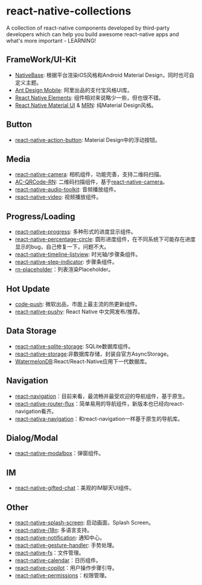 # react-native-collections
A collection of react-native components developed by third-party developers which can help you build awesome react-native apps and what's more important - LEARNING!

## FrameWork/UI-Kit
* [NativeBase](https://github.com/GeekyAnts/NativeBase): 根据平台渲染iOS风格和Android Material Design，同时也可自定义主题。
* [Ant Design Mobile](https://github.com/ant-design/ant-design-mobile): 阿里出品的支付宝风格UI库。
* [React Native Elements](https://github.com/react-native-training/react-native-elements): 组件相对来说略少一些，但也很不错。
* [React Native Material UI](https://github.com/xotahal/react-native-material-ui) & [MRN](https://github.com/binggg/mrn): 纯Material Design风格。

## Button
* [react-native-action-button](https://github.com/mastermoo/react-native-action-button): Material Design中的浮动按钮。

## Media
* [react-native-camera](https://github.com/react-native-community/react-native-camera): 相机组件，功能完善，支持二维码扫描。
* [AC-QRCode-RN](https://github.com/MarnoDev/AC-QRCode-RN): 二维码扫描组件，基于[react-native-camera](https://github.com/react-native-community/react-native-camera)。
* [react-native-audio-toolkit](https://github.com/futurice/react-native-audio-toolkit): 音频播放组件。
* [react-native-video](https://github.com/react-native-community/react-native-video): 视频播放组件。
## Progress/Loading
* [react-native-progress](https://github.com/oblador/react-native-progress): 多种形式的进度显示组件。
* [react-native-percentage-circle](https://github.com/JackPu/react-native-percentage-circle): 圆形进度组件，在不同系统下可能存在进度显示的bug，自己修复一下，问题不大。
* [react-native-timeline-listview](https://github.com/thegamenicorus/react-native-timeline-listview ): 时光轴/步骤条组件。
* [react-native-step-indicator](https://github.com/24ark/react-native-step-indicator ): 步骤条组件。
* [rn-placeholder](https://github.com/mfrachet/rn-placeholder)：列表渲染Placeholder。
## Hot Update
* [code-push](https://github.com/Microsoft/code-push): 微软出品，市面上最主流的热更新组件。
* [react-native-pushy](https://github.com/reactnativecn/react-native-pushy): React Native 中文网发布/推荐。
## Data Storage
* [react-native-sqlite-storage](https://github.com/andpor/react-native-sqlite-storage): SQLite数据库组件。
* [react-native-storage](https://github.com/sunnylqm/react-native-storage):非数据库存储，封装自官方AsyncStorage。
* [WatermelonDB](https://github.com/Nozbe/WatermelonDB):React/React-Native应用下一代数据库。
## Navigation
* [react-navigation](https://github.com/react-navigation/react-navigation)：目前来看，最流畅并最受欢迎的导航组件，基于原生。
* [react-native-router-flux](https://github.com/aksonov/react-native-router-flux)：简单易用的导航组件，新版本也已经向react-navigation看齐。
* [react-nativa-navigation](https://github.com/wix/react-native-navigation/)：和react-navigation一样基于原生的导航库。
## Dialog/Modal
* [react-native-modalbox](https://github.com/maxs15/react-native-modalbox)：弹窗组件。
## IM
* [react-native-gifted-chat](https://github.com/FaridSafi/react-native-gifted-chat)：美观的IM聊天UI组件。
## Other
* [react-native-splash-screen](https://github.com/crazycodeboy/react-native-splash-screen): 启动画面，Splash Screen。
* [react-native-i18n](https://github.com/AlexanderZaytsev/react-native-i18n): 多语言支持。
* [react-native-notification](https://github.com/zo0r/react-native-push-notification): 通知中心。
* [react-native-gesture-handler](https://github.com/kmagiera/react-native-gesture-handler): 手势处理。
* [react-native-fs](https://github.com/itinance/react-native-fs)：文件管理。
* [react-native-calendar](https://github.com/wix/react-native-calendars)：日历组件。
* [react-native-copilot](https://github.com/okgrow/react-native-copilot)：用户操作步骤引导。
* [react-native-permissions](https://github.com/yonahforst/react-native-permissions)：权限管理。


